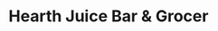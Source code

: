 ---
title: "Hearth Juice Bar & Grocer"
url: /hamilton/hearth-juice-bar-and-grocer/
shop: convenience
---